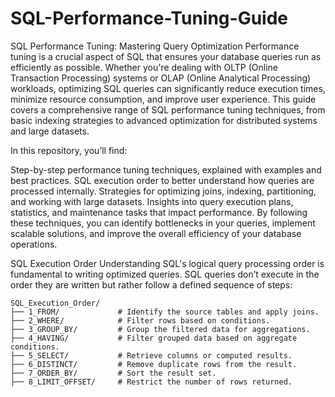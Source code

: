 # SQL-Performance-Tuning-Guide

SQL Performance Tuning: Mastering Query Optimization
Performance tuning is a crucial aspect of SQL that ensures your database queries run as efficiently as possible. Whether you're dealing with OLTP (Online Transaction Processing) systems or OLAP (Online Analytical Processing) workloads, optimizing SQL queries can significantly reduce execution times, minimize resource consumption, and improve user experience. This guide covers a comprehensive range of SQL performance tuning techniques, from basic indexing strategies to advanced optimization for distributed systems and large datasets.

In this repository, you’ll find:

Step-by-step performance tuning techniques, explained with examples and best practices.
SQL execution order to better understand how queries are processed internally.
Strategies for optimizing joins, indexing, partitioning, and working with large datasets.
Insights into query execution plans, statistics, and maintenance tasks that impact performance.
By following these techniques, you can identify bottlenecks in your queries, implement scalable solutions, and improve the overall efficiency of your database operations.

SQL Execution Order
Understanding SQL's logical query processing order is fundamental to writing optimized queries. SQL queries don’t execute in the order they are written but rather follow a defined sequence of steps:

```
SQL_Execution_Order/
├── 1_FROM/             # Identify the source tables and apply joins.
├── 2_WHERE/            # Filter rows based on conditions.
├── 3_GROUP_BY/         # Group the filtered data for aggregations.
├── 4_HAVING/           # Filter grouped data based on aggregate conditions.
├── 5_SELECT/           # Retrieve columns or computed results.
├── 6_DISTINCT/         # Remove duplicate rows from the result.
├── 7_ORDER_BY/         # Sort the result set.
├── 8_LIMIT_OFFSET/     # Restrict the number of rows returned.
```

